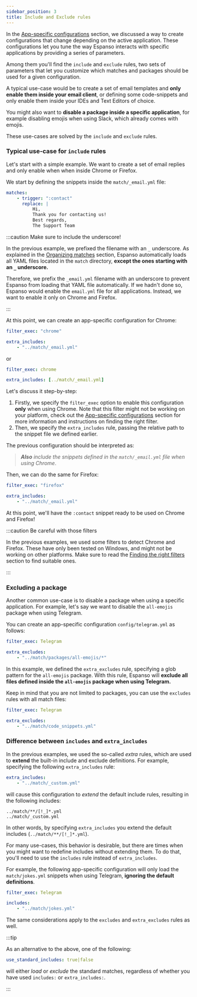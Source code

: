 ```yaml
---
sidebar_position: 3
title: Include and Exclude rules
---
```


In the [App-specific configurations](../app-specific-configurations) section, we
discussed a way to create configurations that change depending on the active
application. These configurations let you tune the way Espanso interacts with
specific applications by providing a series of parameters.

Among them you'll find the `include` and `exclude` rules, two sets of parameters
that let you customize which matches and packages should be used for a given
configuration.

A typical use-case would be to create a set of email templates and **only enable
them inside your email client**, or defining some code-snippets and only enable
them inside your IDEs and Text Editors of choice.

You might also want to **disable a package inside a specific application**, for
example disabling emojis when using Slack, which already comes with emojis.

These use-cases are solved by the `include` and `exclude` rules.

### Typical use-case for `include` rules

Let's start with a simple example. We want to create a set of email replies and
only enable when when inside Chrome or Firefox.

We start by defining the snippets inside the `match/_email.yml` file:

```yaml title="$CONFIG/match/_email.yml"
matches:
    - trigger: ":contact"
      replace: |
          Hi,
          Thank you for contacting us!
          Best regards,
          The Support Team
```

:::caution Make sure to include the underscore!

In the previous example, we prefixed the filename with an `_` underscore. As
explained in the [Organizing matches](../../matches/organizing-matches) section,
Espanso automatically loads all YAML files located in the `match` directory,
**except the ones starting with an `_` underscore.**

Therefore, we prefix the `_email.yml` filename with an underscore to prevent
Espanso from loading that YAML file automatically. If we hadn't done so, Espanso
would enable the `email.yml` file for all applications. Instead, we want to
enable it only on Chrome and Firefox.

:::

At this point, we can create an app-specific configuration for Chrome:

```yaml title="$CONFIG/config/chrome.yml"
filter_exec: "chrome"

extra_includes:
    - "../match/_email.yml"
```

or

```yaml title="$CONFIG/config/chrome.yml"
filter_exec: chrome

extra_includes: [../match/_email.yml]
```

Let's discuss it step-by-step:

1. Firstly, we specify the `filter_exec` option to enable this configuration
   **only** when using Chrome. Note that this filter might not be working on
   your platform, check out the
   [App-specific configurations](../app-specific-configurations) section for
   more information and instructions on finding the right filter.
2. Then, we specify the `extra_includes` rule, passing the relative path to the
   snippet file we defined earlier.

The previous configuration should be interpreted as:

> _**Also** include the snippets defined in the `match/_email.yml` file when
> using Chrome_.

Then, we can do the same for Firefox:

```yaml title="$CONFIG/config/firefox.yml"
filter_exec: "firefox"

extra_includes:
    - "../match/_email.yml"
```

At this point, we'll have the `:contact` snippet ready to be used on Chrome and
Firefox!

:::caution Be careful with those filters

In the previous examples, we used some filters to detect Chrome and Firefox.
These have only been tested on Windows, and might not be working on other
platforms. Make sure to read the
[Finding the right filters](../app-specific-configurations/#finding-the-right-filters)
section to find suitable ones.

:::

### Excluding a package

Another common use-case is to disable a package when using a specific
application. For example, let's say we want to disable the `all-emojis` package
when using Telegram.

You can create an app-specific configuration `config/telegram.yml` as follows:

```yaml title="$CONFIG/config/telegram.yml"
filter_exec: Telegram

extra_excludes:
    - "../match/packages/all-emojis/*"
```

In this example, we defined the `extra_excludes` rule, specifying a glob pattern
for the `all-emojis` package. With this rule, Espanso will **exclude all files
defined inside the `all-emojis` package when using Telegram.**

Keep in mind that you are not limited to packages, you can use the `excludes`
rules with all match files:

```yaml title="$CONFIG/config/telegram.yml"
filter_exec: Telegram

extra_excludes:
    - "../match/code_snippets.yml"
```

### Difference between `includes` and `extra_includes`

In the previous examples, we used the so-called _extra_ rules, which are used to
**extend** the built-in include and exclude definitions. For example, specifying
the following `extra_includes` rule:

```yaml
extra_includes:
    - "../match/_custom.yml"
```

will cause this configuration to _extend_ the default include rules, resulting
in the following includes:

```
../match/**/[!_]*.yml
../match/_custom.yml
```

In other words, by specifying `extra_includes` you extend the default includes
(`../match/**/[!_]*.yml`).

For many use-cases, this behavior is desirable, but there are times when you
might want to redefine includes without extending them. To do that, you'll need
to use the `includes` rule instead of `extra_includes`.

For example, the following app-specific configuration will only load the
`match/jokes.yml` snippets when using Telegram, **ignoring the default
definitions**.

```yaml title="$CONFIG/config/telegram.yml"
filter_exec: Telegram

includes:
    - "../match/jokes.yml"
```

The same considerations apply to the `excludes` and `extra_excludes` rules as
well.

:::tip

As an alternative to the above, one of the following:

```yml
use_standard_includes: true|false
```

will either _load_ or _exclude_ the standard matches, regardless of whether you
have used `includes:` or `extra_includes:`.

:::
